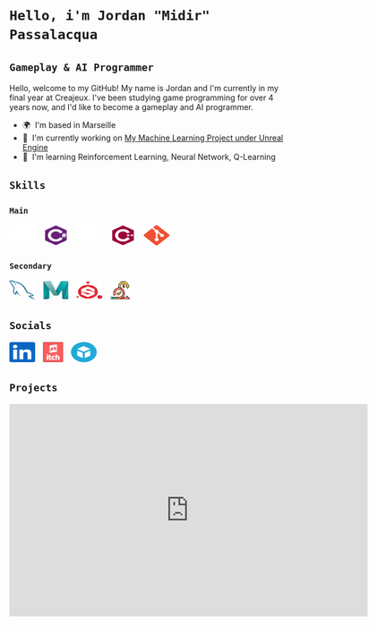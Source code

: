 # `Hello, i'm Jordan "Midir" Passalacqua`
## `Gameplay & AI Programmer`

Hello, welcome to my GitHub!
My name is Jordan and I'm currently in my final year at Creajeux. I've been studying game programming for over 4 years now, and I'd like to become a gameplay and AI programmer.

* 🌍  I'm based in Marseille
* 🚀  I'm currently working on [My Machine Learning Project under Unreal Engine](http://github.com/Midir1/ML_Project)
* 🧠  I'm learning Reinforcement Learning, Neural Network, Q-Learning

## `Skills`

### `Main`

<p align="left">
<a><img src="https://raw.githubusercontent.com/Midir1/Midir1/main/Logos/Unity.svg" width="46" height="36" alt="Unity" style="padding-right:10px"/></a>
<a><img src="https://raw.githubusercontent.com/Midir1/Midir1/main/Logos/Csharp.svg" width="46" height="36" alt="C#" style="padding-right:10px"/></a>
<a><img src="https://raw.githubusercontent.com/Midir1/Midir1/main/Logos/UnrealEngine.svg" width="46" height="36" alt="UnrealEngine" style="padding-right:10px"/></a>
<a><img src="https://raw.githubusercontent.com/Midir1/Midir1/main/Logos/Cplusplus.svg" width="46" height="36" alt="C++"style="padding-right:10px"/></a>
<a><img src="https://raw.githubusercontent.com/Midir1/Midir1/main/Logos/Git.svg" width="46" height="36" alt="Git"style="padding-right:10px"/></a>
</p>

### `Secondary`

<p align="left">
<a><img src="https://raw.githubusercontent.com/Midir1/Midir1/main/Logos/MySql.svg" width="46" height="36" alt="MySql" style="padding-right:10px"/></a>
<a><img src="https://raw.githubusercontent.com/Midir1/Midir1/main/Logos/Maya.svg" width="46" height="36" alt="Maya" style="padding-right:10px"/></a>
<a><img src="https://raw.githubusercontent.com/Midir1/Midir1/main/Logos/SubstanceDesigner.svg" width="46" height="36" alt="SubstanceDesigner" style="padding-right:10px"/></a>
<a><img src="https://raw.githubusercontent.com/Midir1/Midir1/main/Logos/Scrum.png" width="36" height="36" alt="Scrum" style="padding-right:10px"/></a>
</p>

## `Socials`

<p align="left"> 
<a href="https://fr.linkedin.com/in/jordan-passalacqua" target="_blank" rel="noreferrer"> <img src="https://raw.githubusercontent.com/Midir1/Midir1/main/Logos/Linkedin.svg" width="46" height="36" alt="Linkedin" style="padding-right:10px"/></a>
<a href="https://midir1.itch.io" target="_blank" rel="noreferrer"> <img src="https://raw.githubusercontent.com/Midir1/Midir1/main/Logos/Itch_io.svg" width="36" height="36" alt="itch.io" style="padding-right:10px"/></a>
<a href="https://sketchfab.com/Midir" target="_blank" rel="noreferrer"> <img src="https://raw.githubusercontent.com/Midir1/Midir1/main/Logos/Sketchfab.svg" width="46" height="36" alt="Sketchfab" style="padding-right:10px"/></a>
</p>

## `Projects`

<iframe frameborder="0" src="https://itch.io/embed-upload/5434844?color=f7e1bb" allowfullscreen="" width="640" height="380"><a href="https://midir1.itch.io/tank-you">Play Tank You on itch.io</a></iframe>